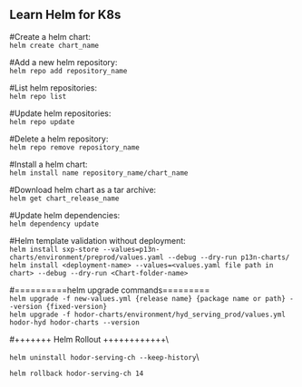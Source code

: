 
## Learn Helm for K8s

#Create a helm chart:\
`helm create chart_name`

#Add a new helm repository:\
`helm repo add repository_name`

#List helm repositories:\
`helm repo list`

#Update helm repositories:\
`helm repo update`

#Delete a helm repository:\
`helm repo remove repository_name`

#Install a helm chart:\
`helm install name repository_name/chart_name`

#Download helm chart as a tar archive:\
`helm get chart_release_name`

#Update helm dependencies:\
`helm dependency update`

#Helm template validation without deployment: \
`helm install sxp-store --values=p13n-charts/environment/preprod/values.yaml --debug --dry-run p13n-charts/` \
`helm install <deployment-name> --values=<values.yaml file path in chart> --debug --dry-run <Chart-folder-name> `

#==========helm upgrade commands=========\
`helm upgrade -f new-values.yml {release name} {package name or path} --version {fixed-version}` \
`helm upgrade -f hodor-charts/environment/hyd_serving_prod/values.yml hodor-hyd hodor-charts --version` 

#+++++++ Helm Rollout ++++++++++++\

`helm uninstall hodor-serving-ch --keep-history`\

`helm rollback hodor-serving-ch 14`
